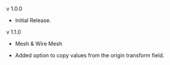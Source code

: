 v 1.0.0
- Initial Release.

v 1.1.0
- Mesh & Wire Mesh
* Added option to copy values from the origin transform field.
